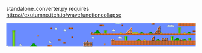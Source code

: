 standalone_converter.py requires https://exutumno.itch.io/wavefunctioncollapse

![output_example](https://raw.githubusercontent.com/iggygd/wfctileset/master/output.png)
